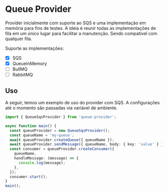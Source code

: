 # Queue Provider

Provider inicialmente com suporte ao SQS e uma implementação em memória para fins de testes.
A ideia é reunir todas as implementações de fila em um único lugar para facilitar a manutenção. Sendo compatível com qualquer fila.

Suporte as implementações:
- [x] SQS
- [x] QueueInMemory
- [ ] BullMQ
- [ ] RabbitMQ

## Uso
A seguir, temos um exemplo de uso do provider com SQS. A configurações até o momento são passadas via variável de ambiente.

```TypeScript
import { QueueSqsProvider } from 'queue-provider';

async function main() {
  const queueProvider = new QueueSqsProvider();
  const queueName = 'my-queue';
  await queueProvider.createQueue({ queueName });
  await queueProvider.sendMessage({ queueName, body: { key: 'value' } });
  const consumer = queueProvider.createConsumer({
    queueName,
    handleMessage: (message) => {
      console.log(message);
    },
  });
  consumer.start();
}
main();
```

